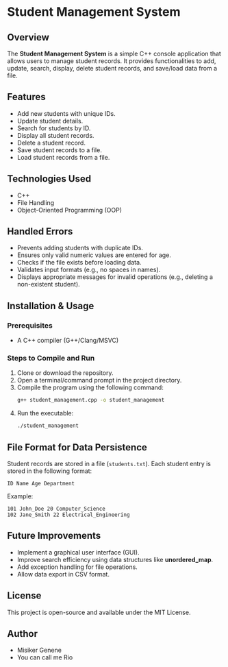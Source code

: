 # Student Management System

## Overview
The **Student Management System** is a simple C++ console application that allows users to manage student records. It provides functionalities to add, update, search, display, delete student records, and save/load data from a file.

## Features
- Add new students with unique IDs.
- Update student details.
- Search for students by ID.
- Display all student records.
- Delete a student record.
- Save student records to a file.
- Load student records from a file.

## Technologies Used
- C++
- File Handling
- Object-Oriented Programming (OOP)
  
## Handled Errors
- Prevents adding students with duplicate IDs.
- Ensures only valid numeric values are entered for age.
- Checks if the file exists before loading data.
- Validates input formats (e.g., no spaces in names).
- Displays appropriate messages for invalid operations (e.g., deleting a non-existent student).


## Installation & Usage
### Prerequisites
- A C++ compiler (G++/Clang/MSVC)

### Steps to Compile and Run
1. Clone or download the repository.
2. Open a terminal/command prompt in the project directory.
3. Compile the program using the following command:
   ```sh
   g++ student_management.cpp -o student_management
   ```
4. Run the executable:
   ```sh
   ./student_management
   ```

## File Format for Data Persistence
Student records are stored in a file (`students.txt`). Each student entry is stored in the following format:
```
ID Name Age Department
```
Example:
```
101 John_Doe 20 Computer_Science
102 Jane_Smith 22 Electrical_Engineering
```

## Future Improvements
- Implement a graphical user interface (GUI).
- Improve search efficiency using data structures like **unordered_map**.
- Add exception handling for file operations.
- Allow data export in CSV format.

## License
This project is open-source and available under the MIT License.

## Author
* Misiker Genene
* You can call me Rio

